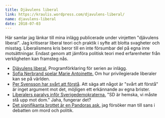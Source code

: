 ```yaml
---
title: Djävulens liberal
link: https://kraulis.wordpress.com/djavulens-liberal/
name: djavulens-liberal
date: 2018-07-03
---
```

Här samlar jag länkar till mina inlägg publicerade under vinjetten "djävulens liberal". Jag kritiserar liberal teori och praktik i syfte att blotta svagheter och misstag. Liberalismens kris beror till en inte försumbar del på egna inre motsättningar. Endast genom att jämföra politisk teori med erfarenheter från verkligheten kan framsteg nås.

- [Djävulens liberal.](/posts/) Programförklaring för serien av inlägg.
- [Sofia Nerbrand spelar Marie Antoinette.](/posts/) Om hur privilegierade liberaler kan se på världen.
- [Per Svensson har svårt att förstå](/posts/). Att säga att något är "svårt att förstå" är inget argument mot det, möjligen ett erkännande av egna brister.
- [Liberalers paralys inför Sverigedemokraterna.](/posts/) "SD är hemska, vi måste stå upp mot dom." Jaha, fungerar det?
- [Det signifikanta brottet är en Pandoras ask.](/posts/) jag försöker man till sans i debatten om mord och politik.


